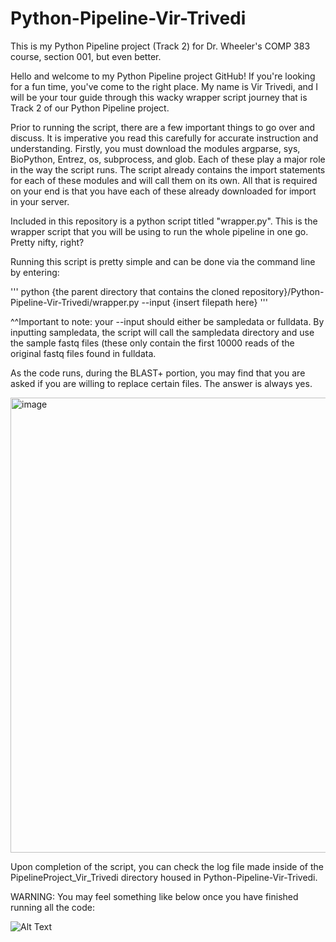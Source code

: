 # Python-Pipeline-Vir-Trivedi
This is my Python Pipeline project (Track 2) for Dr. Wheeler's COMP 383 course, section 001, but even better.

Hello and welcome to my Python Pipeline project GitHub! If you're looking for a fun time, you've come to the right place.
My name is Vir Trivedi, and I will be your tour guide through this wacky wrapper script journey that is Track 2 of our Python Pipeline project.

Prior to running the script, there are a few important things to go over and discuss. It is imperative you read this carefully for accurate instruction and understanding.
Firstly, you must download the modules argparse, sys, BioPython, Entrez, os, subprocess, and glob. Each of these play a major role in the way the script runs. The script already contains the import statements for each of these modules and will call them on its own. All that is required on your end is that you have each of these already downloaded for import in your server.

Included in this repository is a python script titled "wrapper.py". This is the wrapper script that you will be using to run the whole pipeline in one go. Pretty nifty, right?

Running this script is pretty simple and can be done via the command line by entering:

'''
python {the parent directory that contains the cloned repository}/Python-Pipeline-Vir-Trivedi/wrapper.py --input {insert filepath here}
'''

^^Important to note: your --input should either be sampledata or fulldata. By inputting sampledata, the script will call the sampledata directory and use the sample fastq files (these only contain the first 10000 reads of the original fastq files found in fulldata.

As the code runs, during the BLAST+ portion, you may find that you are asked if you are willing to replace certain files. The answer is always yes.

<img width="728" alt="image" src="https://github.com/riv-eting/Python-Pipeline-Vir-Trivedi/assets/118252671/4663979d-f400-4775-bce8-e9c500dc0fcb">

Upon completion of the script, you can check the log file made inside of the PipelineProject_Vir_Trivedi directory housed in Python-Pipeline-Vir-Trivedi.

WARNING: You may feel something like below once you have finished running all the code:

![Alt Text](https://giphy.com/gifs/paper-triangles-yes-sure-approve-mCIjCgs3nWQWfJZvPA/giphy.gif)


